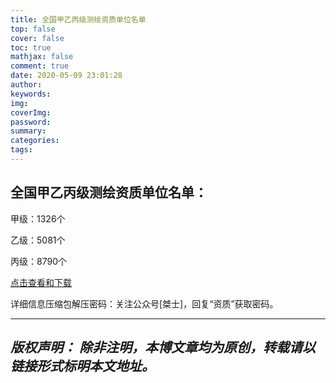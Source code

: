 ```yaml
---
title: 全国甲乙丙级测绘资质单位名单
top: false
cover: false
toc: true
mathjax: false
comment: true
date: 2020-05-09 23:01:28
author:
keywords:
img:
coverImg:
password:
summary:
categories:
tags:
---
```

## 全国甲乙丙级测绘资质单位名单：

甲级：1326个

乙级：5081个

丙级：8790个

[点击查看和下载](https://github.com/tanghaojie/PublicData/tree/master/SurveyingQualificationOfChinaMainland)

详细信息压缩包解压密码：关注公众号\[桀士\]，回复“资质”获取密码。

---
*版权声明：*
*除非注明，本博文章均为原创，转载请以链接形式标明本文地址。*
---